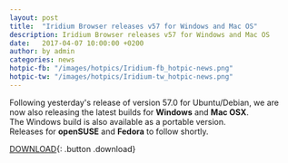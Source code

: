```yaml
---
layout: post
title:  "Iridium Browser releases v57 for Windows and Mac OS"
description: Iridium Browser releases v57 for Windows and Mac OS
date:   2017-04-07 10:00:00 +0200
author:	by admin
categories: news
hotpic-fb: "/images/hotpics/Iridium-fb_hotpic-news.png"
hotpic-tw: "/images/hotpics/Iridium-tw_hotpic-news.png"
---
```


Following yesterday's release of version 57.0 for Ubuntu/Debian, we are now also releasing the latest builds for **Windows** and **Mac OSX**.     
The Windows build is also available as a portable version.     
Releases for **openSUSE** and **Fedora** to follow shortly.     
<!--break-->

[DOWNLOAD](/downloads/index.html "Download Iridium Browser v57"){: .button .download}     
